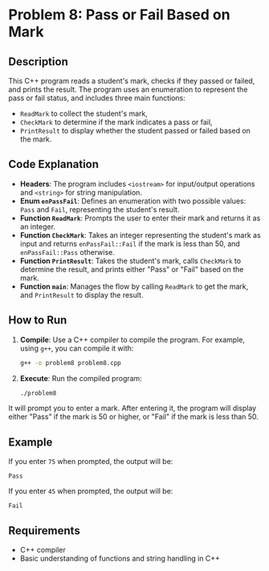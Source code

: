 # Problem 8: Pass or Fail Based on Mark

## Description
This C++ program reads a student's mark, checks if they passed or failed, and prints the result. The program uses an enumeration to represent the pass or fail status, and includes three main functions:
- `ReadMark` to collect the student's mark,
- `CheckMark` to determine if the mark indicates a pass or fail,
- `PrintResult` to display whether the student passed or failed based on the mark.


## Code Explanation

- **Headers**: The program includes `<iostream>` for input/output operations and `<string>` for string manipulation.
- **Enum `enPassFail`**: Defines an enumeration with two possible values: `Pass` and `Fail`, representing the student's result.
- **Function `ReadMark`**: Prompts the user to enter their mark and returns it as an integer.
- **Function `CheckMark`**: Takes an integer representing the student's mark as input and returns `enPassFail::Fail` if the mark is less than 50, and `enPassFail::Pass` otherwise.
- **Function `PrintResult`**: Takes the student's mark, calls `CheckMark` to determine the result, and prints either "Pass" or "Fail" based on the mark.
- **Function `main`**: Manages the flow by calling `ReadMark` to get the mark, and `PrintResult` to display the result.

## How to Run

1. **Compile**: Use a C++ compiler to compile the program. For example, using `g++`, you can compile it with:
   ```bash
   g++ -o problem8 problem8.cpp
2. **Execute**: Run the compiled program:
    ```bash
    ./problem8

It will prompt you to enter a mark. After entering it, the program will display either "Pass" if the mark is 50 or higher, or "Fail" if the mark is less than 50.

## Example
If you enter `75` when prompted, the output will be:
```
Pass
```
If you enter `45` when prompted, the output will be:

```
Fail
```

## Requirements
- C++ compiler
- Basic understanding of functions and string handling in C++
